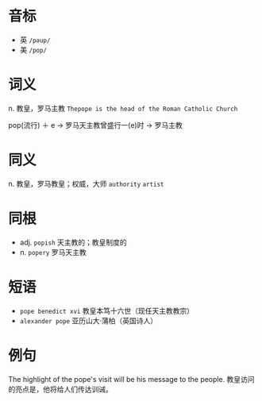 # 音标

- 英 `/pəup/`
- 美 `/pop/`

# 词义

n. 教皇，罗马主教
`Thepope is the head of the Roman Catholic Church`



pop(流行) ＋ e → 罗马天主教曾盛行一(e)时 → 罗马主教

# 同义

n. 教皇，罗马教皇；权威，大师
`authority` `artist`

# 同根

- adj. `popish` 天主教的；教皇制度的
- n. `popery` 罗马天主教

# 短语

- `pope benedict xvi` 教皇本笃十六世（现任天主教教宗）
- `alexander pope` 亚历山大·蒲柏（英国诗人）

# 例句

The highlight of the pope's visit will be his message to the people.
教皇访问的亮点是，他将给人们传达训诫。


